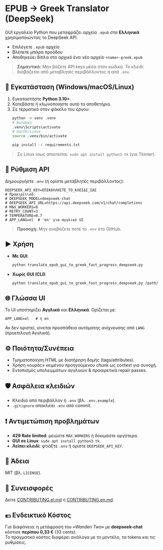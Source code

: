 # EPUB → Greek Translator (DeepSeek)

GUI εργαλείο Python που μεταφράζει αρχεία `.epub` στα **Ελληνικά** χρησιμοποιώντας το DeepSeek API.

- Επιλέγετε `.epub` αρχείο
- Βλέπετε μπάρα προόδου
- Αποθηκεύει δίπλα στο αρχικό ένα νέο αρχείο `<name>-greek.epub`

> **Σημαντικό:** Μην βάζετε API keys μέσα στον κώδικα. Το κλειδί διαβάζεται από μεταβλητές περιβάλλοντος ή από `.env`.

## 🔧 Εγκατάσταση (Windows/macOS/Linux)

1. Εγκαταστήστε **Python 3.10+**.
2. Κατεβάστε ή κλωνοποιήστε αυτό το αποθετήριο.
3. Σε τερματικό στον φάκελο του έργου:
   ```bash
   python -m venv .venv
   # Windows
   .venv\Scripts\activate
   # macOS/Linux
   source .venv/bin/activate

   pip install -r requirements.txt
   ```

> Σε Linux ίσως απαιτείται: `sudo apt install python3-tk` (για Tkinter).

## 🔑 Ρύθμιση API

Δημιουργήστε `.env` (ή ορίστε μεταβλητές περιβάλλοντος):
```
DEEPSEEK_API_KEY=ΕΠΙΚΟΛΛΗΣΤΕ_ΤΟ_ΚΛΕΙΔΙ_ΣΑΣ
# Προαιρετικά:
# DEEPSEEK_MODEL=deepseek-chat
# DEEPSEEK_API_URL=https://api.deepseek.com/v1/chat/completions
# MAX_WORKERS=8
# RETRY_COUNT=3
# TEMPERATURE=0.7
# APP_LANG=el  # 'en' για αγγλικό UI
```

> **Προσοχή:** Μην ανεβάζετε ποτέ το `.env` στο GitHub.

## ▶️ Χρήση

- **Με GUI**:
  ```bash
  python translate_epub_gui_to_greek_fast_progress_deepseek.py
  ```
- **Χωρίς GUI (CLI)**:
  ```bash
  python translate_epub_gui_to_greek_fast_progress_deepseek.py /path/to/book.epub
  ```

## 🌐 Γλώσσα UI

Το UI υποστηρίζει **Αγγλικά** και **Ελληνικά**. Ορίζεται με:
```
APP_LANG=el   # ή en
```
Αν δεν οριστεί, γίνεται προσπάθεια αυτόματης ανίχνευσης από `LANG` (προεπιλογή Αγγλικά).

## ⚙️ Ποιότητα/Συνέπεια

- Τμηματοποίηση HTML με διατήρηση δομής (tags/attributes).
- Χρήση «ουράς» κειμένου προηγούμενου chunk ως context για συνοχή.
- Εντοπισμός υπολειμμάτων αγγλικών & προαιρετικά repair passes.

## 🛡️ Ασφάλεια κλειδιών

- Κλειδιά από περιβάλλον ή `.env` (βλ. `.env.example`).
- `.gitignore` αποκλείει `.env` από commit.

## ❗ Αντιμετώπιση προβλημάτων

- **429 Rate limited**: μειώστε `MAX_WORKERS` ή δοκιμάστε αργότερα.
- **GUI σε Linux**: `sudo apt install python3-tk`.
- **Λείπει κλειδί**: φτιάξτε `.env` ή ορίστε `DEEPSEEK_API_KEY`.

## 📝 Άδεια

MIT (βλ. `LICENSE`).

## 🤝 Συνεισφορές

Δείτε [CONTRIBUTING.el.md](CONTRIBUTING.el.md) ή [CONTRIBUTING.en.md](CONTRIBUTING.en.md).

## 💶 Ενδεικτικό Κόστος

Για διαφάνεια: η μετάφραση του *«Wanden Two»* με **deepseek-chat** κόστισε **περίπου 0,33 €** (33 cents).  
Το πραγματικό κόστος διαφέρει ανάλογα με το μοντέλο, τα tokens και τις ρυθμίσεις.
